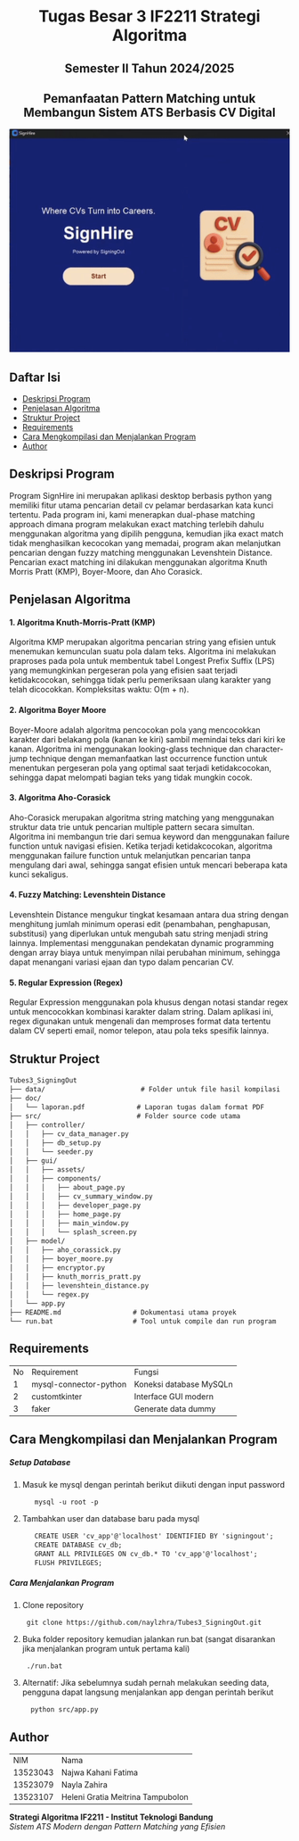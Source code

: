 <h1 align="center"> Tugas Besar 3 IF2211 Strategi Algoritma </h1>
<h2 align="center">Semester II Tahun 2024/2025</h2>
<h2 align="center">  Pemanfaatan Pattern Matching untuk Membangun Sistem ATS Berbasis CV Digital </h2>

<p align="center">
  <img src="doc/signhere.gif" alt="RushHourSolver"/>
</p>

## Daftar Isi
- [Deskripsi Program](#deskripsi-program)
- [Penjelasan Algoritma](#penjelasan-algoritma)
- [Struktur Project](#Struktur-Project)
- [Requirements](#requirements)
- [Cara Mengkompilasi dan Menjalankan Program](#Cara-Mengkompilasi-dan-Menjalankan-Program)
- [Author](#author)

## Deskripsi Program
Program SignHire ini merupakan aplikasi desktop berbasis python yang memiliki fitur utama pencarian detail cv pelamar berdasarkan kata kunci tertentu. Pada program ini, kami menerapkan dual-phase matching approach dimana program melakukan exact matching terlebih dahulu menggunakan algoritma yang dipilih pengguna, kemudian jika exact match tidak menghasilkan kecocokan yang memadai, program akan melanjutkan pencarian dengan fuzzy matching menggunakan Levenshtein Distance. Pencarian exact matching ini dilakukan menggunakan algoritma Knuth Morris Pratt (KMP), Boyer-Moore, dan Aho Corasick. 

## Penjelasan Algoritma
#### 1. Algoritma Knuth-Morris-Pratt (KMP)
Algoritma KMP merupakan algoritma pencarian string yang efisien untuk menemukan kemunculan suatu pola dalam teks. Algoritma ini melakukan praproses pada pola untuk membentuk tabel Longest Prefix Suffix (LPS) yang memungkinkan pergeseran pola yang efisien saat terjadi ketidakcocokan, sehingga tidak perlu pemeriksaan ulang karakter yang telah dicocokkan. Kompleksitas waktu: O(m + n).

#### 2. Algoritma Boyer Moore
Boyer-Moore adalah algoritma pencocokan pola yang mencocokkan karakter dari belakang pola (kanan ke kiri) sambil memindai teks dari kiri ke kanan. Algoritma ini menggunakan looking-glass technique dan character-jump technique dengan memanfaatkan last occurrence function untuk menentukan pergeseran pola yang optimal saat terjadi ketidakcocokan, sehingga dapat melompati bagian teks yang tidak mungkin cocok.

#### 3. Algoritma Aho-Corasick
Aho-Corasick merupakan algoritma string matching yang menggunakan struktur data trie untuk pencarian multiple pattern secara simultan. Algoritma ini membangun trie dari semua keyword dan menggunakan failure function untuk navigasi efisien. Ketika terjadi ketidakcocokan, algoritma menggunakan failure function untuk melanjutkan pencarian tanpa mengulang dari awal, sehingga sangat efisien untuk mencari beberapa kata kunci sekaligus.

#### 4. Fuzzy Matching: Levenshtein Distance
Levenshtein Distance mengukur tingkat kesamaan antara dua string dengan menghitung jumlah minimum operasi edit (penambahan, penghapusan, substitusi) yang diperlukan untuk mengubah satu string menjadi string lainnya. Implementasi menggunakan pendekatan dynamic programming dengan array biaya untuk menyimpan nilai perubahan minimum, sehingga dapat menangani variasi ejaan dan typo dalam pencarian CV.

#### 5. Regular Expression (Regex)
Regular Expression menggunakan pola khusus dengan notasi standar regex untuk mencocokkan kombinasi karakter dalam string. Dalam aplikasi ini, regex digunakan untuk mengenali dan memproses format data tertentu dalam CV seperti email, nomor telepon, atau pola teks spesifik lainnya.

## Struktur Project
```
Tubes3_SigningOut
├── data/                        # Folder untuk file hasil kompilasi 
├── doc/
│   └── laporan.pdf             # Laporan tugas dalam format PDF
├── src/                        # Folder source code utama
│   ├── controller/       
│   │   ├── cv_data_manager.py
│   │   ├── db_setup.py
│   │   └── seeder.py
│   ├── gui/ 
│   │   ├── assets/
│   │   ├── components/
│   │   │   ├── about_page.py
│   │   │   ├── cv_summary_window.py
│   │   │   ├── developer_page.py
│   │   │   ├── home_page.py
│   │   │   ├── main_window.py
│   │   │   └── splash_screen.py
│   ├── model/
│   │   ├── aho_corassick.py
│   │   ├── boyer_moore.py
│   │   ├── encryptor.py
│   │   ├── knuth_morris_pratt.py
│   │   ├── levenshtein_distance.py
│   │   └── regex.py
│   └── app.py
├── README.md                  # Dokumentasi utama proyek
└── run.bat                    # Tool untuk compile dan run program
```

## Requirements
<div>
    <table>
      <tr>
        <td>No</td>
        <td>Requirement</td>
        <td>Fungsi</td>
      </tr>
      <tr>
        <td>1</td>
        <td>mysql-connector-python</td>
        <td>Koneksi database MySQLn</td>
      </tr>
      <tr>
        <td>2</td>
        <td>customtkinter</td>
        <td>Interface GUI modern</td>
      </tr>
      <tr>
        <td>3</td>
        <td>faker</td>
        <td>Generate data dummy</td>
      </tr>
    </table>
</div>

## Cara Mengkompilasi dan Menjalankan Program
##### Setup Database
1. Masuk ke mysql dengan perintah berikut diikuti dengan input password
   ```
      mysql -u root -p
   ```
2. Tambahkan user dan database baru pada mysql 
    ```
       CREATE USER 'cv_app'@'localhost' IDENTIFIED BY 'signingout';
       CREATE DATABASE cv_db;
       GRANT ALL PRIVILEGES ON cv_db.* TO 'cv_app'@'localhost';
       FLUSH PRIVILEGES;
   ```
##### Cara Menjalankan Program
1. Clone repository
   ```
    git clone https://github.com/naylzhra/Tubes3_SigningOut.git
   ```
2. Buka folder repository kemudian jalankan run.bat (sangat disarankan jika menjalankan program untuk pertama kali) 
   ```
    ./run.bat
   ```
3. Alternatif: Jika sebelumnya sudah pernah melakukan seeding data, pengguna dapat langsung menjalankan app dengan perintah berikut 
   ```
     python src/app.py
   ```

## Author
<div>
    <table>
      <tr>
        <td>NIM</td>
        <td>Nama</td>
      </tr>
      <tr>
        <td>13523043</td>
        <td>Najwa Kahani Fatima</td>
      </tr>
      <tr>
        <td>13523079</td>
        <td>Nayla Zahira</td>
      </tr>
      <tr>
        <td>13523107</td>
        <td>Heleni Gratia Meitrina Tampubolon</td>
      </tr>
    </table>
</div>

<div>
  <strong>Strategi Algoritma IF2211 - Institut Teknologi Bandung</strong><br>
  <em>Sistem ATS Modern dengan Pattern Matching yang Efisien</em>
</div>
